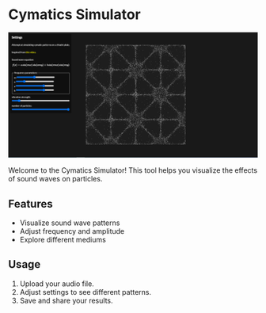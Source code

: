 # Cymatics Simulator

![Cymatics Simulator](https://raw.githubusercontent.com/jlcash61/cymatics/main/src/cymaticssimulatorscreenshot.JPG)

Welcome to the Cymatics Simulator! This tool helps you visualize the effects of sound waves on particles.

## Features

- Visualize sound wave patterns
- Adjust frequency and amplitude
- Explore different mediums

## Usage

1. Upload your audio file.
2. Adjust settings to see different patterns.
3. Save and share your results.
